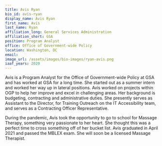 ```yaml
---
title: Avis Ryan
bio_id: avis-ryan
display_name: Avis Ryan
first_name: Avis
last_name: Ryan
affiliation_long: General Services Administration
affiliation_short: GSA
position: Program Analyst
office: Office of Government-wide Policy
location: Washington, DC
email: 
image_url: /assets/images/bio-images/ryan-avis.png
iaaf_years: 2020
---
```

Avis is a Program Analyst for the Office of Government-wide Policy at GSA and has worked at GSA for a long time. She started out as a summer intern and worked her way up in lateral positions. Avis worked on projects within OGP to help her improve and excel in challenging areas. Her background is budgeting, contracting and administrative duties. She presently serves as Assistant to the Director, for Training Outreach on the IT Accessibility team, and serves as a Contracting Officer Representative.

During the pandemic, Avis took the opportunity to go to school for Massage Therapy, something very passionate to her heart. She thought this was a perfect time to cross something off of her bucket list. Avis graduated in April 2021 and passed the MBLEX exam. She will soon be a licensed Massage Therapist.